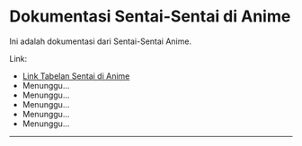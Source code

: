 # Dokumentasi Sentai-Sentai di Anime

Ini adalah dokumentasi dari Sentai-Sentai Anime.


Link: 
- [Link Tabelan Sentai di Anime](https://docs.google.com/spreadsheets/d/1U2dqFFwTj1ZUMsx_vxzyds7kTSCR6vZjpuYDVDMEknE/edit?usp=sharing)
- Menunggu...
- Menunggu...
- Menunggu...
- Menunggu...
- Menunggu...

---
